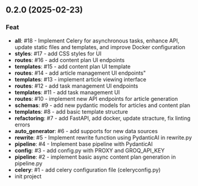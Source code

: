 ## 0.2.0 (2025-02-23)

### Feat

- **all**: #18 -  Implement Celery for asynchronous tasks, enhance API, update static files and templates, and improve Docker configuration
- **styles**: #17 - add CSS styles for UI
- **routes**: #16 - add content plan UI endpoints
- **templates**: #15 - add content plan UI template
- **routes**: #14 - add article management UI endpoints"
- **templates**: #13 - implement article viewing interface
- **routes**: #12 - add task management UI endpoints
- **templates**: #11 - add task management UI
- **routes**: #10 -  implement new API endpoints for article generation
- **schemas**: #9 - add new pydantic models for articles and content plan
- **templates**: #8 - add basic template structure
- **refactoring**: #7 - add FastAPI, add docker, update stracture, fix linting errors
- **auto_generator**: #6 - add supports for new data sources
- **rewrite**: #5 - Implement rewrite function using PydanticAI in rewrite.py
- **pipeline**: #4 - Implement base pipeline with PydanticAI
- **config**: #3 - add config.py with PROXY and GROQ_API_KEY
- **pipeline**: #2 - implement basic async content plan generation in pipeline.py
- **celery**: #1 - add celery configuration file (celeryconfig.py)
- init project
